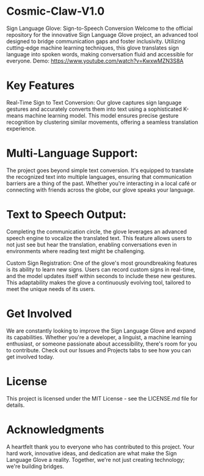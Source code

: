 # Cosmic-Claw-V1.0
Sign Language Glove: Sign-to-Speech Conversion
Welcome to the official repository for the innovative Sign Language Glove project, an advanced tool designed to bridge communication gaps and foster inclusivity. Utilizing cutting-edge machine learning techniques, this glove translates sign language into spoken words, making conversation fluid and accessible for everyone.
Demo: https://www.youtube.com/watch?v=KwxwMZN3S8A
# Key Features
Real-Time Sign to Text Conversion: Our glove captures sign language gestures and accurately converts them into text using a sophisticated K-means machine learning model. This model ensures precise gesture recognition by clustering similar movements, offering a seamless translation experience.

# Multi-Language Support: 
The project goes beyond simple text conversion. It's equipped to translate the recognized text into multiple languages, ensuring that communication barriers are a thing of the past. Whether you're interacting in a local café or connecting with friends across the globe, our glove speaks your language.

# Text to Speech Output: 
Completing the communication circle, the glove leverages an advanced speech engine to vocalize the translated text. This feature allows users to not just see but hear the translation, enabling conversations even in environments where reading text might be challenging.

Custom Sign Registration: One of the glove's most groundbreaking features is its ability to learn new signs. Users can record custom signs in real-time, and the model updates itself within seconds to include these new gestures. This adaptability makes the glove a continuously evolving tool, tailored to meet the unique needs of its users.

# Get Involved
We are constantly looking to improve the Sign Language Glove and expand its capabilities. Whether you're a developer, a linguist, a machine learning enthusiast, or someone passionate about accessibility, there's room for you to contribute. Check out our Issues and Projects tabs to see how you can get involved today.
# License
This project is licensed under the MIT License - see the LICENSE.md file for details.

# Acknowledgments
A heartfelt thank you to everyone who has contributed to this project. Your hard work, innovative ideas, and dedication are what make the Sign Language Glove a reality. Together, we're not just creating technology; we're building bridges.
